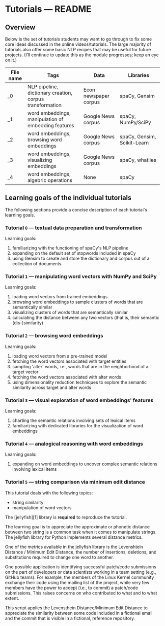 # Tutorials ― README

## Overview

Below is the set of tutorials students may want to go through to fix some core 
ideas discussed in the online videos/tutorials. The large majority of tutorials
also offer some basic NLP recipes that may be useful for future projects.
(I'll continue to update this as the module progresses; keep an eye on it.)

| File name | Tags                                                     | Data                  | Libraries                   |
| --------- | -------------------------------------------------------- | --------------------- | --------------------------- |
| _0        | NLP pipeline, dictionary creation, corpus transformation | Econ newspaper corpus | spaCy, Gensim               |
| _1        | word embeddings, manipulation of embedding features      | Google News corpus    | spaCy, NumPy/SciPy          |
| _2        | word embeddings, browsing word embeddings                | Google News corpus    | spaCy, Gensim, Scikit-Learn |
| _3        | word embeddings, visualizing embeddings                  | Google News corpus    | spaCy, whatlies             |
| _4        | word embeddings, algebric operations                     | None                  | spaCy                       |

## Learning goals of the individual tutorials

The following sections provide a concise description of each tutorial's learning
goals.
### Tutorial `0` ― textual data preparation and transformation

Learning goals:

1. familiarizing with the functioning of spaCy's NLP pipeline
2. expanding on the default set of stopwords included in spaCy
3. using Gensim to create and store the dictionary and corpus out of a
collection of documents

### Tutorial `1` ― manipulating word vectors with NumPy and SciPy

Learning goals:

1. loading word vectors from trained embeddings
2. browsing word embeddings to sample clusters of words that are semantically
   similar
3. visualizing clusters of words that are semantically similar
4. calculating the distance between any two vectors (that is, their
   semantic (dis-)similarity)

### Tutorial `2` ― browsing word embeddings

Learning goals:

1. loading word vectors from a pre-trained model
2. fetching the word vectors associated with target entities
3. sampling 'alter' words, i.e., words that are in the neighborhood
   of a target vector
4. fetching the word vectors associated with alter words
5. using dimensionality reduction techniques to explore the semantic
   similarity across target and alter words

### Tutorial `3` ― visual exploration of word embeddings' features

Learning goals:

1. charting the semantic relations involving sets of lexical items
2. familiarizing with dedicated libraries for the visualization of word embeddings

### Tutorial `4` ― analogical reasoning with word embeddings

Learning goals:

1. expanding on word embeddings to uncover complex semantic relations involving 
   lexical items

### Tutorial `5` ― string comparison via minimum edit distance

This tutorial deals with the following topics:

+ string similarity
+ manipulation of word vectors

The [jellyfish][1] library is **required** to reproduce the tutorial.

The learning goal is to appreciate the approximate or phonetic distance between
two string is a common task when it comes to manipulate strings. The jellyfish
library for Python implements several distance metrics.

One of the metrics available in the jellyfish library is the Levenshtein
Distance / Minimum Edit Distance, the number of insertions, deletions, and
substitutions required to change one word to another.

One possible application is identifying successful patch/code submissions on the
part of developers or data scientists working in a team setting (e.g., GitHub
teams). For example, the members of the Linux Kernel community exchange their
code using the mailing list of the project, while very few members have the
power to accept (i.e., to commit) a patch/code submissions. This raises concerns
on who contributed to what and to what extent.

This script applies the Levensthein Distance/Minimum Edit Distance to appreciate
the similarity between some code included in a fictional email and the commit
that is visible in a fictional, reference repository.
